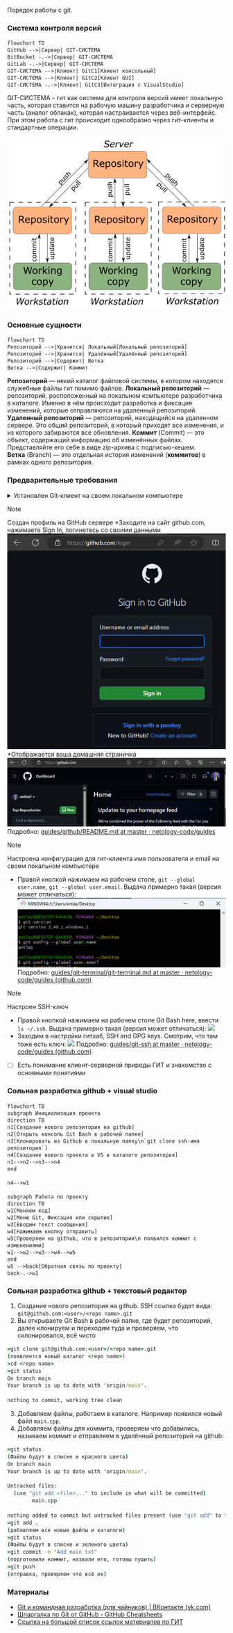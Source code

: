 Порядок работы с git.


### Система контроля версий

```mermaid
flowchart TD
GitHub -->|Сервер| GIT-СИСТЕМА
BitBucket -.->|Сервер| GIT-СИСТЕМА
GitLab -.->|Сервер| GIT-СИСТЕМА
GIT-СИСТЕМА -->|Клиент| GitС1[Клиент консольный] 
GIT-СИСТЕМА -->|Клиент| GitС2[Клиент GUI] 
GIT-СИСТЕМА -.->|Клиент| GitС3[Интеграция с VisualStudio] 
```

GIT-СИСТЕМА - гит как система для контроля версий имеет локальную часть, которая ставится на рабочую машину разработчика и серверную часть (аналог облакак), которая настраивается через веб-интерфейс. При этом работа с гит происходит однообразно через гит-клиенты и стандартные операции.


![](./images/synchro.png)

### Основные сущности

```mermaid
flowchart TD
Репозиторий -->|Хранится| Локальный[Локальный репозиторий]
Репозиторий -->|Хранится| Удалённый[Удалённый репозиторий]
Репозиторий -->|Содержит| Ветка
Ветка -->|Содержит| Коммит
```

**Репозиторий** — некий каталог файловой системы, в котором находятся служебные файлы гит помимо файлов. 
**Локальный репозиторий** — репозиторий, расположенный на локальном компьютере разработчика в каталоге. Именно в нём происходит разработка и фиксация изменений, которые отправляются на удаленный репозиторий.
**Удаленный репозиторий** — репозиторий, находящийся на удаленном сервере. Это общий репозиторий, в который приходят все изменения, и из которого забираются все обновления.
**Коммит** (Commit) — это объект, содержащий информацию об изменённых файлах. Представляйте его себе в виде zip-архива с подписью-хешем.
**Ветка** (Branch) — это отдельная история изменений (**коммитов**) в рамках одного репозитория.
### Предварительные требования

<details>
<summary>Установлен Git-клиент на своем локальном компьютере</summary>
> [!NOTE]
> Установлен Git-клиент на своем локальном компьютере
> * Правой кнопкой нажимаем на рабочем столе, есть в контекстном меню GIT GUI Here, Git Bash Here.
> ![](./images/Pasted%20image%2020240618152052.png)
> * Открываем Git Bash Here и набираем `git version`
> ![](./images/Pasted%20image%2020240618152211.png)
> 
> Подробно: [guides/git/README.md at master · netology-code/guides (github.com)](https://github.com/netology-code/guides/blob/master/git/README.md) 
</details>

> [!NOTE]
> Создан профиль на GitHub сервере
> *Заходите на сайт github.com, нажимаете Sign In, логинетесь со своими данными
> ![](./images/Pasted%20image%2020240618152814.png)
> *Отображается ваша домашняя страничка
> ![](./images/Pasted%20image%2020240618153002.png)
> Подробно: [guides/github/README.md at master · netology-code/guides](https://github.com/netology-code/guides/blob/master/github/README.md)

> [!NOTE]
> Настроена конфигурация для гит-клиента имя пользователя и email на своем локальном компьютере
> * Правой кнопкой нажимаем на рабочем столе, 
> `git --global user.name`, `git --global user.email`. Выдача примерно такая (версия может отличаться):
> ![](./images/Pasted%20image%2020240618161753.png)
> Подробно: [guides/git-terminal/git-terminal.md at master · netology-code/guides (github.com)](https://github.com/netology-code/guides/blob/master/git-terminal/git-terminal.md#%D0%BF%D0%B5%D1%80%D0%B2%D0%BE%D0%BD%D0%B0%D1%87%D0%B0%D0%BB%D1%8C%D0%BD%D0%B0%D1%8F-%D0%BD%D0%B0%D1%81%D1%82%D1%80%D0%BE%D0%B9%D0%BA%D0%B0-git) 

> [!NOTE]
> Настроен SSH-ключ
> * Правой кнопкой нажимаем на рабочем столе Git Bash here,  ввести
> `ls ~/.ssh`. Выдача примерно такая (версия может отличаться):
> ![](./images/Pasted%20image%2020240618163149.png)
> * Заходим в настройки гитхаб, SSH and GPG keys. Смотрим, что там тоже есть ключ:
> ![](./images/Pasted%20image%2020240618163827.png)
> Подробно: [guides/git-ssh at master · netology-code/guides (github.com)](https://github.com/netology-code/guides/tree/master/git-ssh)

- [ ] Есть понимание клиент-серверной природы ГИТ и знакомство с основными понятиями

### Сольная разработка github + visual studio

```mermaid
flowchart TB 
subgraph Инициализация проекта
direction TB
n1[Создание нового репозитория на github]
n2[Открыть консоль Git Bash в рабочей папке]
n3[Клонировать из Github в локальную папку\n`git clone ssh-имя репозитория`]
n4[Создание нового проекта в VS в каталоге репозитория]
n1-->n2-->n3-->n4
end 

n4-->w1

subgraph Работа по проекту
direction TB
w1[Меняем код]
w2[Меню Git, Фиксация или скрытие]
w3[Вводим текст сообщения]
w4[Нажимаем кнопку отправить]
w5[Проверяем на github, что в репозитории\n появился коммит с изменениями]
w1-->w2-->w3-->w4-->w5
end 
w5 -->back[Обратная связь по проекту]
back-.->w1
```
### Сольная разработка github + текстовый редактор

1. Создание нового репозитория на github. SSH ссылка будет вида: `git@github.com:<user>/<repo name>.git`
2. Вы открываете Git Bash в рабочей папке, где будет репозиторий, далее клонируем и переходим туда и проверяем, что склонировался, всё чисто 
```cmd
>git clone git@github.com:<user>/<repo name>.git
(появляется новый каталог <repo name>)
>cd <repo name>
>git status
On branch main
Your branch is up to date with 'origin/main'.

nothing to commit, working tree clean
```
3. Добавляем файлы, работаем в каталоге. Например появился новый файл `main.cpp`. 
4. Добавляем файлы для коммита, проверяем что добавились, называем коммит и отправляем в удалённый репозиторий на github:
```cmd
>git status
(Файлы будут в списке и красного цвета)
On branch main
Your branch is up to date with 'origin/main'.

Untracked files:
  (use "git add <file>..." to include in what will be committed)
        main.cpp

nothing added to commit but untracked files present (use "git add" to track)
>git add .
(добавляем все новые файлы и каталоги)
>git status
(Файлы будут в списке и зеленого цвета)
>git commit -m "Add main txt"
(подготовили коммит, назвали его, готовы пушить)
>git push
(отправка, проверяем что всё ок)
```


### Материалы

* [Git и командная разработка (для чайников) | ВКонтакте (vk.com)](https://vk.com/@javarush-git-i-komandnaya-razrabotka-dlya-chainikov)
* [Шпаргалка по Git от GitHub - GitHub Cheatsheets](https://training.github.com/downloads/ru/github-git-cheat-sheet/)
* [Ссылка на большой список ссылок материалов по ГИТ](https://github.com/netology-code/guides/blob/master/git-basics/GitMaterialsAll.md)
